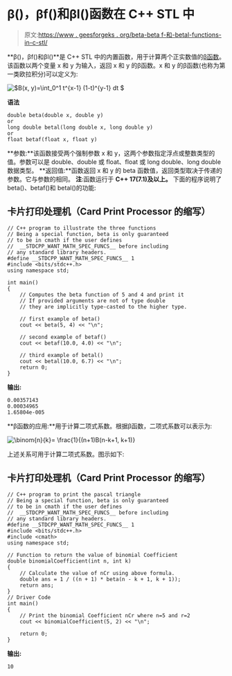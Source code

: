 # β()，βf()和βl()函数在 C++ STL 中

> 原文:[https://www . geesforgeks . org/beta-beta f-和-betal-functions-in-c-stl/](https://www.geeksforgeeks.org/beta-betaf-and-betal-functions-in-c-stl/)

**β()，βf()和βl()**是 C++ STL 中的内置函数，用于计算两个正实数值的[β函数](https://en.wikipedia.org/wiki/Beta_function)。该函数以两个变量 x 和 y 为输入，返回 x 和 y 的β函数。x 和 y 的β函数(也称为第一类欧拉积分)可以定义为:

![$B(x, y)=\int_0^1 t^{x-1} (1-t)^{y-1} dt $ ](img/20e1fd3b01cac62159eeefda5cad4833.png "Rendered by QuickLaTeX.com")

**语法**

```
double beta(double x, double y)
or 
long double betal(long double x, long double y)
or 
float betaf(float x, float y)
```

**参数:**该函数接受两个强制参数 x 和 y，这两个参数指定浮点或整数类型的值。参数可以是 double、double 或 float、float 或 long double、long double 数据类型。
**返回值:**函数返回 x 和 y 的 beta 函数值，返回类型取决于传递的参数。它与参数的相同。
**注**:函数运行于 **C++ 17(7.1)及以上。**
下面的程序说明了 beta()、betaf()和 betal()的功能:

## 卡片打印处理机（Card Print Processor 的缩写）

```
// C++ program to illustrate the three functions
// Being a special function, beta is only guaranteed
// to be in cmath if the user defines
//  __STDCPP_WANT_MATH_SPEC_FUNCS__ before including
// any standard library headers.
#define __STDCPP_WANT_MATH_SPEC_FUNCS__ 1
#include <bits/stdc++.h>
using namespace std;

int main()
{
    // Computes the beta function of 5 and 4 and print it
    // If provided arguments are not of type double
    // they are implicitly type-casted to the higher type.

    // first example of beta()
    cout << beta(5, 4) << "\n";

    // second example of betaf()
    cout << betaf(10.0, 4.0) << "\n";

    // third example of betal()
    cout << betal(10.0, 6.7) << "\n";
    return 0;
}
```

**输出:**

```
0.00357143
0.00034965
1.65804e-005
```

**β函数的应用:**用于计算二项式系数。根据β函数，二项式系数可以表示为:

![$\binom{n}{k}= \frac{1}{(n+1)B(n-k+1, k+1)}$ ](img/f7d32b3692a5e02b2f29f3eea35051a8.png "Rendered by QuickLaTeX.com")

上述关系可用于计算二项式系数。图示如下:

## 卡片打印处理机（Card Print Processor 的缩写）

```
// C++ program to print the pascal triangle
// Being a special function, beta is only guaranteed
// to be in cmath if the user defines
//  __STDCPP_WANT_MATH_SPEC_FUNCS__ before including
// any standard library headers.
#define __STDCPP_WANT_MATH_SPEC_FUNCS__ 1
#include <bits/stdc++.h>
#include <cmath>
using namespace std;

// Function to return the value of binomial Coefficient
double binomialCoefficient(int n, int k)
{
    // Calculate the value of nCr using above formula.
    double ans = 1 / ((n + 1) * beta(n - k + 1, k + 1));
    return ans;
}
// Driver Code
int main()
{
    // Print the binomial Coefficient nCr where n=5 and r=2
    cout << binomialCoefficient(5, 2) << "\n";

    return 0;
}
```

**输出:**

```
10
```